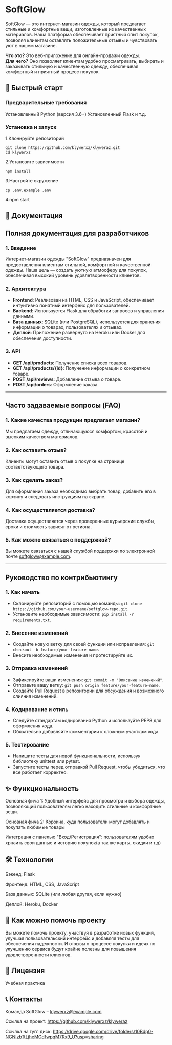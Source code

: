 # SoftGlow
SoftGlow — это интернет-магазин одежды, который предлагает стильные и комфортные вещи, изготовленные из качественных материалов. Наша платформа обеспечивает приятный опыт покупок, позволяя клиентам оставлять положительные отзывы и чувствовать уют в нашем магазине.

**Что это?** Это веб-приложение для онлайн-продажи одежды.  
**Для чего?** Оно позволяет клиентам удобно просматривать, выбирать и заказывать стильную и качественную одежду, обеспечивая комфортный и приятный процесс покупок.

## 🚀 Быстрый старт
### Предварительные требования
Установленный Python (версия 3.6+)
Установленный Flask
и т.д.

### Установка и запуск
1.Клонируйте репозиторий

    git clone https://github.com/klywerxz/klyweraz.git
    cd klywerxz

2.Установите зависимости
    
    npm install

3.Настройте окружение

    cp .env.example .env

4.npm start

## 📖 Документация
## Полная документация для разработчиков

### 1. Введение
Интернет-магазин одежды "SoftGlow" предназначен для предоставления клиентам стильной, комфортной и качественной одежды. Наша цель — создать уютную атмосферу для покупок, обеспечивая высокий уровень удовлетворенности клиентов.

### 2. Архитектура
- **Frontend**: Реализован на HTML, CSS и JavaScript, обеспечивает интуитивно понятный интерфейс для пользователей.
- **Backend**: Используется Flask для обработки запросов и управления данными.
- **База данных**: SQLite (или PostgreSQL), используется для хранения информации о товарах, пользователях и отзывах.
- **Деплой**: Приложение развёрнуто на Heroku или Docker для обеспечения доступности.

### 3. API
- **GET /api/products**: Получение списка всех товаров.
- **GET /api/products/{id}**: Получение информации о конкретном товаре.
- **POST /api/reviews**: Добавление отзыва о товаре.
- **POST /api/orders**: Оформление заказа.

---

## Часто задаваемые вопросы (FAQ)

### 1. Какие качества продукции предлагает магазин?
Мы предлагаем одежду, отличающуюся комфортом, красотой и высоким качеством материалов.

### 2. Как оставить отзыв?
Клиенты могут оставить отзыв о покупке на странице соответствующего товара.

### 3. Как сделать заказ?
Для оформления заказа необходимо выбрать товар, добавить его в корзину и следовать инструкциям на экране.

### 4. Как осуществляется доставка?
Доставка осуществляется через проверенные курьерские службы, сроки и стоимость зависят от региона.

### 5. Как можно связаться с поддержкой?
Вы можете связаться с нашей службой поддержки по электронной почте softglow@example.com.

---

## Руководство по контрибьютингу

### 1. Как начать
- Склонируйте репозиторий с помощью команды: `git clone https://github.com/your-username/softglow-repo.git`.
- Установите необходимые зависимости: `pip install -r requirements.txt`.

### 2. Внесение изменений
- Создайте новую ветку для своей функции или исправления: `git checkout -b feature/your-feature-name`.
- Внесите необходимые изменения и протестируйте их.

### 3. Отправка изменений
- Зафиксируйте ваши изменения: `git commit -m "Описание изменений"`.
- Отправьте вашу ветку: `git push origin feature/your-feature-name`.
- Создайте Pull Request в репозитории для обсуждения и возможного слияния изменений. 

### 4. Кодирование и стиль
- Следуйте стандартам кодирования Python и используйте PEP8 для оформления кода.
- Обязательно добавляйте комментарии к сложным участкам кода.

### 5. Тестирование
- Напишите тесты для новой функциональности, используя библиотеку unittest или pytest.
- Запустите тесты перед отправкой Pull Request, чтобы убедиться, что все работает корректно. 

## ✨ Функциональность
Основная фича 1: Удобный интерфейс для просмотра и выбора одежды, позволяющий пользователям легко находить стильные и комфортные вещи.

Основная фича 2: Корзина, куда пользователи могут добавлять и покупать любимые товары

Интеграция с панелью "Вход/Регистрация": пользователям удобно хрнаить свои данные и историю покупок(а так же карты, скидки и т.д)

## 🛠 Технологии
Бэкенд: Flask

Фронтенд: HTML, CSS, JavaScript

База данных: SQLite (или любая другая, если нужно)

Деплой: Heroku, Docker

## 🤝 Как можно помочь проекту
Вы можете помочь проекту, участвуя в разработке новых функций, улучшая пользовательский интерфейс и добавляя тесты для обеспечения надежности. И отзывы о процессе покупки и идеях по улучшению сервиса будут крайне полезны для повышения удовлетворенности клиентов.

## 📜 Лицензия
Учебная практика

## 📞 Контакты
Команда SoftGlow – klywerxz@example.com

Ссылка на проект: https://github.com/klywerxz/klyweraz

Ссылка на гугл диск: https://drive.google.com/drive/folders/10Bdp0-NGNIzbTtLjheMGdfwpqM7Rx9_U?usp=sharing
